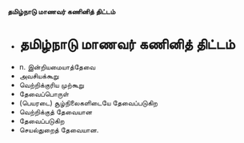 **தமிழ்நாடு மாணவர் கணினித் திட்டம்**
- # தமிழ்நாடு மாணவர் கணினித் திட்டம்
- n. இன்றியமையாத்தேவை
- அவசியக்கூறு
- வெற்றிக்குரிய முற்கூறு
- தேவைப்பொருள்
- (பெயரடை) சூழ்நிலைகளிடையே தேவைப்படுகிற
- வெற்றிக்குத் தேவையான
- தேவைப்படுகிற
- செயல்துறைத் தேவையான.

